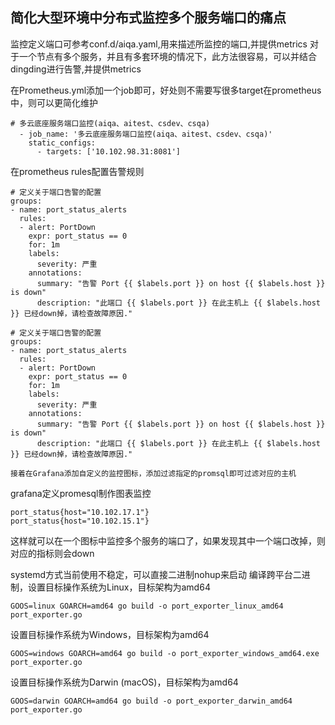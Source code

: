 
## 简化大型环境中分布式监控多个服务端口的痛点

监控定义端口可参考conf.d/aiqa.yaml,用来描述所监控的端口,并提供metrics
对于一个节点有多个服务，并且有多套环境的情况下，此方法很容易，可以并结合dingding进行告警,并提供metrics

在Prometheus.yml添加一个job即可，好处则不需要写很多target在prometheus中，则可以更简化维护
```
# 多云底座服务端口监控(aiqa、aitest、csdev、csqa)
  - job_name: '多云底座服务端口监控(aiqa、aitest、csdev、csqa)'
    static_configs:
      - targets: ['10.102.98.31:8081']

```
在prometheus rules配置告警规则
```
# 定义关于端口告警的配置
groups:
- name: port_status_alerts
  rules:
  - alert: PortDown
    expr: port_status == 0
    for: 1m
    labels:
      severity: 严重
    annotations:
      summary: "告警 Port {{ $labels.port }} on host {{ $labels.host }} is down"
      description: "此端口 {{ $labels.port }} 在此主机上 {{ $labels.host }} 已经down掉，请检查故障原因."

```
```
# 定义关于端口告警的配置
groups:
- name: port_status_alerts
  rules:
  - alert: PortDown
    expr: port_status == 0
    for: 1m
    labels:
      severity: 严重
    annotations:
      summary: "告警 Port {{ $labels.port }} on host {{ $labels.host }} is down"
      description: "此端口 {{ $labels.port }} 在此主机上 {{ $labels.host }} 已经down掉，请检查故障原因."

接着在Grafana添加自定义的监控图标，添加过滤指定的promsql即可过滤对应的主机
```

grafana定义promesql制作图表监控
```
port_status{host="10.102.17.1"}
port_status{host="10.102.15.1"}
```

这样就可以在一个图标中监控多个服务的端口了，如果发现其中一个端口改掉，则对应的指标则会down


systemd方式当前使用不稳定，可以直接二进制nohup来启动
编译跨平台二进制，设置目标操作系统为Linux，目标架构为amd64
```
GOOS=linux GOARCH=amd64 go build -o port_exporter_linux_amd64 port_exporter.go
```
设置目标操作系统为Windows，目标架构为amd64
```
GOOS=windows GOARCH=amd64 go build -o port_exporter_windows_amd64.exe port_exporter.go
```
设置目标操作系统为Darwin (macOS)，目标架构为amd64
```
GOOS=darwin GOARCH=amd64 go build -o port_exporter_darwin_amd64 port_exporter.go
```
